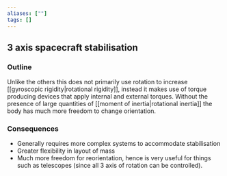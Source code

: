 ```yaml
---
aliases: [""]
tags: []
---
```


## 3 axis spacecraft stabilisation
### Outline
Unlike the others this does not primarily use rotation to increase [[gyroscopic rigidity|rotational rigidity]], instead it makes use of torque producing devices that  apply internal and external torques. Without the presence of large quantities of [[moment of inertia|rotational inertia]] the body has much more freedom to change orientation.

### Consequences
- Generally requires more complex systems to accommodate stabilisation
- Greater flexibility in layout of mass
- Much more freedom for reorientation, hence is very useful for things such as telescopes (since all 3 axis of rotation can be controlled).



